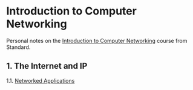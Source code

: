 # Introduction to Computer Networking

Personal notes on the [Introduction to Computer Networking](https://lagunita.stanford.edu/courses/Engineering/Networking-SP/SelfPaced/about) course from Standard.

## 1. The Internet and IP

1.1. [Networked Applications](1.%20The%20Internet%20and%20IP/1.1.%20Networked%20Applications.md)
